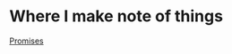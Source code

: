 # Where I make note of things 

[Promises](https://github.com/indefinitelee/notes/blob/master/Promises.md)
